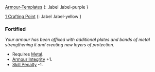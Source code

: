 
[Armour-Templates](Game/Armour-Templates)
{: .label .label-purple }

[1 Crafting Point](Game/Designing-Weapons#Crafting%20Points)
{: .label .label-yellow }
### Fortified
*Your armour has been affixed with additional plates and bands of metal strengthening it and creating new layers of protection.*
* Requires [Metal](Game/Metal).
* [Armour Integrity](Game/Core/Armour#Armour%20Integrity) +1.
* [Skill Penalty](Game/Core/Armour#Skill%20Penalty) -1.